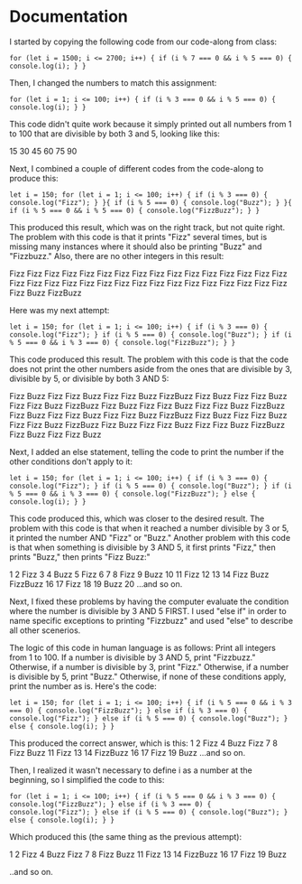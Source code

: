 # Documentation

I started by copying the following code from our code-along from class:

`for (let i = 1500; i <= 2700; i++) {
  if (i % 7 === 0 && i % 5 === 0) {
    console.log(i);
    }
  }`
  
 Then, I changed the numbers to match this assignment:
  
  `for (let i = 1; i <= 100; i++) {
    if (i % 3 === 0 && i % 5 === 0) {
      console.log(i);
      }
    }` 

This code didn't quite work because it simply printed out all numbers from 1 to 100 that are divisible by both 3 and 5, looking like this: 

15
30
45
60
75
90

Next, I combined a couple of different codes from the code-along to produce this: 

`let i = 150;
for (let i = 1; i <= 100; i++) {
  if (i % 3 === 0) {
    console.log("Fizz");
  }
}{
  if (i % 5 === 0) {
    console.log("Buzz");
  }
}{
  if (i % 5 === 0 && i % 5 === 0) {
    console.log("FizzBuzz");
  }
}`

This produced this result, which was on the right track, but not quite right. The problem with this code is that it prints "Fizz" several times, but is missing many instances where it should also be printing "Buzz" and "Fizzbuzz." Also, there are no other integers in this result: 

Fizz
Fizz
Fizz
Fizz
Fizz
Fizz
Fizz
Fizz
Fizz
Fizz
Fizz
Fizz
Fizz
Fizz
Fizz
Fizz
Fizz
Fizz
Fizz
Fizz
Fizz
Fizz
Fizz
Fizz
Fizz
Fizz
Fizz
Fizz
Fizz
Fizz
Fizz
Fizz
Fizz
Buzz
FizzBuzz

Here was my next attempt: 

`let i = 150;
for (let i = 1; i <= 100; i++) {
  if (i % 3 === 0) {
    console.log("Fizz");
  }
  if (i % 5 === 0) {
    console.log("Buzz");
  }
  if (i % 5 === 0 && i % 3 === 0) {
    console.log("FizzBuzz");
  }
}`

This code produced this result. The problem with this code is that the code does not print the other numbers aside from the ones that are divisible by 3, divisible by 5, or divisible by both 3 AND 5:
 
Fizz
Buzz
Fizz
Fizz
Buzz
Fizz
Fizz
Buzz
FizzBuzz
Fizz
Buzz
Fizz
Fizz
Buzz
Fizz
Fizz
Buzz
FizzBuzz
Fizz
Buzz
Fizz
Fizz
Buzz
Fizz
Fizz
Buzz
FizzBuzz
Fizz
Buzz
Fizz
Fizz
Buzz
Fizz
Fizz
Buzz
FizzBuzz
Fizz
Buzz
Fizz
Fizz
Buzz
Fizz
Fizz
Buzz
FizzBuzz
Fizz
Buzz
Fizz
Fizz
Buzz
Fizz
Fizz
Buzz
FizzBuzz
Fizz
Buzz
Fizz
Fizz
Buzz

Next, I added an else statement, telling the code to print the number if the other conditions don't apply to it: 

`let i = 150;
for (let i = 1; i <= 100; i++) {
  if (i % 3 === 0) {
    console.log("Fizz");
  }
  if (i % 5 === 0) {
    console.log("Buzz");
  }
  if (i % 5 === 0 && i % 3 === 0) {
    console.log("FizzBuzz");
  }
  else {
    console.log(i);
  }
}`

This code produced this, which was closer to the desired result. The problem with this code is that when it reached a number divisible by 3 or 5, it printed the number AND "Fizz" or "Buzz." Another problem with this code is that when something is divisible by 3 AND 5, it first prints "Fizz," then prints "Buzz," then prints "Fizz Buzz:"

1
2
Fizz
3
4
Buzz
5
Fizz
6
7
8
Fizz
9
Buzz
10
11
Fizz
12
13
14
Fizz
Buzz
FizzBuzz
16
17
Fizz
18
19
Buzz
20
...and so on. 

Next, I fixed these problems by having the computer evaluate the condition where the number is divisible by 3 AND 5 FIRST. I used "else if" in order to name specific exceptions to printing "Fizzbuzz" and used "else" to describe all other scenerios.  

The logic of this code in human language is as follows: Print all integers from 1 to 100. If a number is divisible by 3 AND 5, print "Fizzbuzz." Otherwise, if a number is divisible by 3, print "Fizz." Otherwise, if a number is divisible by 5, print "Buzz." Otherwise, if none of these conditions apply, print the number as is. Here's the code: 

`let i = 150;
for (let i = 1; i <= 100; i++) {
  if (i % 5 === 0 && i % 3 === 0) {
    console.log("FizzBuzz");
  }
  else if (i % 3 === 0) {
    console.log("Fizz");
  }
  else if (i % 5 === 0) {
    console.log("Buzz");
  }
  else {
    console.log(i);
  }
}`

This produced the correct answer, which is this: 
1
2
Fizz
4
Buzz
Fizz
7
8
Fizz
Buzz
11
Fizz
13
14
FizzBuzz
16
17
Fizz
19
Buzz
...and so on. 

Then, I realized it wasn't necessary to define i as a number at the beginning, so I simplified the code to this: 

`for (let i = 1; i <= 100; i++) {
  if (i % 5 === 0 && i % 3 === 0) {
    console.log("FizzBuzz");
  }
  else if (i % 3 === 0) {
    console.log("Fizz");
  }
  else if (i % 5 === 0) {
    console.log("Buzz");
  }
  else {
    console.log(i);
  }
}`

Which produced this (the same thing as the previous attempt):

1
2
Fizz
4
Buzz
Fizz
7
8
Fizz
Buzz
11
Fizz
13
14
FizzBuzz
16
17
Fizz
19
Buzz

..and so on. 
  